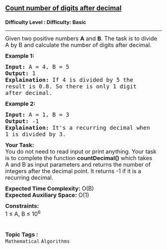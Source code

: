 <h2><a href="https://www.geeksforgeeks.org/problems/count-number-of-digits-after-decimal1516/1?page=31&difficulty=Basic&status=unsolved,attempted&sortBy=accuracy">Count number of digits after decimal</a></h2><h3>Difficulty Level : Difficulty: Basic</h3><hr><div class="problems_problem_content__Xm_eO"><p><span style="font-size:18px">Given two positive numbers <strong>A</strong> and <strong>B</strong>. The task is to divide A by B and calculate the number of digits after decimal.</span></p>

<p><strong><span style="font-size:18px">Example 1:</span></strong></p>

<pre><span style="font-size:18px"><strong>Input:</strong> A = 4, B = 5
<strong>Output:</strong> 1
<strong>Explaination:</strong> If 4 is divided by 5 the 
result is 0.8. So there is only 1 digit 
after decimal.</span></pre>

<p><strong><span style="font-size:18px">Example 2:</span></strong></p>

<pre><span style="font-size:18px"><strong>Input:</strong> A = 1, B = 3
<strong>Output:</strong> -1
<strong>Explaination:</strong> It's a recurring decimal when 
1 is divided by 3.</span></pre>

<p><span style="font-size:18px"><strong>Your Task:</strong><br>
You do not need to read input or print anything. Your task is to complete the function <strong>countDecimal()</strong> which takes A&nbsp;and B as input parameters and returns the number of integers after the decimal point. It returns -1 if it is a recurring decimal.</span></p>

<p><span style="font-size:18px"><strong>Expected Time Complexity:</strong> O(B)<br>
<strong>Expected Auxiliary Space:</strong> O(1)</span></p>

<p><span style="font-size:18px"><strong>Constraints:</strong><br>
1 ≤ A, B ≤ 10<sup>6</sup></span></p>
</div><br><p><span style=font-size:18px><strong>Topic Tags : </strong><br><code>Mathematical</code>&nbsp;<code>Algorithms</code>&nbsp;
